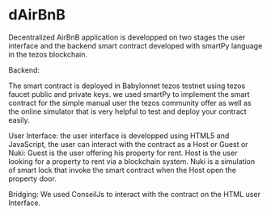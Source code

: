 # dAirBnB

Decentralized AirBnB application is developped on two stages the user interface and the backend smart contract developed with smartPy language in the tezos blockchain.


Backend:

The smart contract is deployed in Babylonnet tezos testnet using tezos faucet public and private keys.
we used smartPy to implement the smart contract for the simple manual user the tezos community offer as well as the online simulator that is very helpful to test and deploy your contract easily.

User Interface:
the user interface is developped using HTML5 and JavaScript, 
the user can interact with the contract as a Host or Guest or Nuki:
Guest is the user offering his property for rent.
Host is the user looking for a property to rent via a blockchain system.
Nuki is a simulation of smart lock that invoke the smart contract when the Host open the property door.

Bridging:
We used ConseilJs to interact with the contract on the HTML user Interface.

